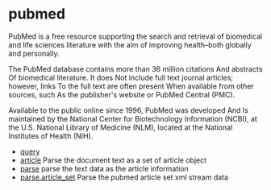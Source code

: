 ﻿# pubmed

PubMed is a free resource supporting the search and retrieval of biomedical and life sciences 
 literature with the aim of improving health–both globally and personally.
 
 The PubMed database contains more than 36 million citations And abstracts Of biomedical 
 literature. It does Not include full text journal articles; however, links To the full text 
 are often present When available from other sources, such As the publisher's website or 
 PubMed Central (PMC).
 
 Available to the public online since 1996, PubMed was developed And Is maintained by the
 National Center for Biotechnology Information (NCBI), at the U.S. National Library of 
 Medicine (NLM), located at the National Institutes of Health (NIH).

+ [query](pubmed/query.1) 
+ [article](pubmed/article.1) Parse the document text as a set of article object
+ [parse](pubmed/parse.1) parse the text data as the article information
+ [parse.article_set](pubmed/parse.article_set.1) Parse the pubmed article set xml stream data
